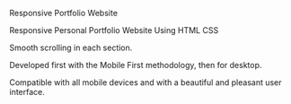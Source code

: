 Responsive Portfolio Website

Responsive Personal Portfolio Website Using HTML CSS 

Smooth scrolling in each section.

Developed first with the Mobile First methodology, then for desktop.

Compatible with all mobile devices and with a beautiful and pleasant user interface.



